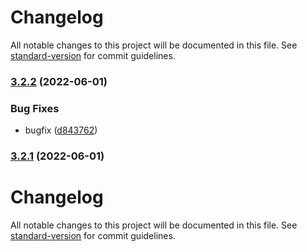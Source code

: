 # Changelog

All notable changes to this project will be documented in this file. See [standard-version](https://github.com/conventional-changelog/standard-version) for commit guidelines.

### [3.2.2](https://github.com/mint-dev/release-test-project/compare/v3.2.1...v3.2.2) (2022-06-01)


### Bug Fixes

* bugfix ([d843762](https://github.com/mint-dev/release-test-project/commit/d843762a6e069e63a86f57007f7dda3fb65bae19))

### [3.2.1](https://github.com/mint-dev/release-test-project/compare/v3.2.0...v3.2.1) (2022-06-01)

# Changelog

All notable changes to this project will be documented in this file. See [standard-version](https://github.com/conventional-changelog/standard-version) for commit guidelines.
